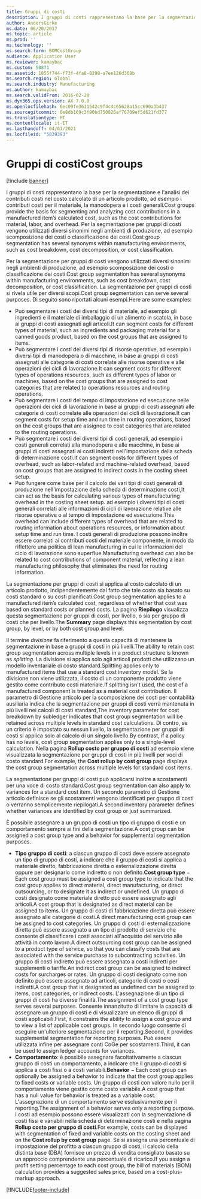 ```yaml
---
title: Gruppi di costi
description: I gruppi di costi rappresentano la base per la segmentazione e l'analisi dei contributi costi nel costo calcolato di un articolo prodotto, ad esempio i contributi costi per il materiale, la manodopera e i costi generali. Per la segmentazione per gruppi di costi vengono utilizzati diversi sinonimi negli ambienti di produzione, ad esempio scomposizione dei costi o classificazione dei costi.
author: AndersGirke
ms.date: 06/20/2017
ms.topic: article
ms.prod: ''
ms.technology: ''
ms.search.form: BOMCostGroup
audience: Application User
ms.reviewer: kamaybac
ms.custom: 50871
ms.assetid: 1855f744-f73f-4fa8-8290-a7ee126d368b
ms.search.region: Global
ms.search.industry: Manufacturing
ms.author: kamaybac
ms.search.validFrom: 2016-02-28
ms.dyn365.ops.version: AX 7.0.0
ms.openlocfilehash: 6ec09fe3611542c9f4c4c65628a15cc690a3b437
ms.sourcegitcommit: 0e8db169c3f90bd750826af76709ef5d621fd377
ms.translationtype: HT
ms.contentlocale: it-IT
ms.lasthandoff: 04/01/2021
ms.locfileid: "5839393"
---
```

# <a name="cost-groups"></a><span data-ttu-id="95854-104">Gruppi di costi</span><span class="sxs-lookup"><span data-stu-id="95854-104">Cost groups</span></span>

[!include [banner](../includes/banner.md)]

<span data-ttu-id="95854-105">I gruppi di costi rappresentano la base per la segmentazione e l'analisi dei contributi costi nel costo calcolato di un articolo prodotto, ad esempio i contributi costi per il materiale, la manodopera e i costi generali.</span><span class="sxs-lookup"><span data-stu-id="95854-105">Cost groups provide the basis for segmenting and analyzing cost contributions in a manufactured item’s calculated cost, such as the cost contributions for material, labor, and overhead.</span></span> <span data-ttu-id="95854-106">Per la segmentazione per gruppi di costi vengono utilizzati diversi sinonimi negli ambienti di produzione, ad esempio scomposizione dei costi o classificazione dei costi.</span><span class="sxs-lookup"><span data-stu-id="95854-106">Cost group segmentation has several synonyms within manufacturing environments, such as cost breakdown, cost decomposition, or cost classification.</span></span> 

<span data-ttu-id="95854-107">Per la segmentazione per gruppi di costi vengono utilizzati diversi sinonimi negli ambienti di produzione, ad esempio scomposizione dei costi o classificazione dei costi.</span><span class="sxs-lookup"><span data-stu-id="95854-107">Cost group segmentation has several synonyms within manufacturing environments, such as cost breakdown, cost decomposition, or cost classification.</span></span> <span data-ttu-id="95854-108">La segmentazione per gruppi di costi si rivela utile per diversi scopi.</span><span class="sxs-lookup"><span data-stu-id="95854-108">Cost group segmentation can serve several purposes.</span></span> <span data-ttu-id="95854-109">Di seguito sono riportati alcuni esempi.</span><span class="sxs-lookup"><span data-stu-id="95854-109">Here are some examples:</span></span>

-   <span data-ttu-id="95854-110">Può segmentare i costi dei diversi tipi di materiale, ad esempio gli ingredienti e il materiale di imballaggio di un alimento in scatola, in base ai gruppi di costi assegnati agli articoli.</span><span class="sxs-lookup"><span data-stu-id="95854-110">It can segment costs for different types of material, such as ingredients and packaging material for a canned goods product, based on the cost groups that are assigned to items.</span></span>
-   <span data-ttu-id="95854-111">Può segmentare i costi dei diversi tipi di risorse operative, ad esempio i diversi tipi di manodopera o di macchine, in base ai gruppi di costi assegnati alle categorie di costi correlate alle risorse operative e alle operazioni dei cicli di lavorazione.</span><span class="sxs-lookup"><span data-stu-id="95854-111">It can segment costs for different types of operations resources, such as different types of labor or machines, based on the cost groups that are assigned to cost categories that are related to operations resources and routing operations.</span></span>
-   <span data-ttu-id="95854-112">Può segmentare i costi del tempo di impostazione ed esecuzione nelle operazioni dei cicli di lavorazione in base ai gruppi di costi assegnati alle categorie di costi correlate alle operazioni dei cicli di lavorazione.</span><span class="sxs-lookup"><span data-stu-id="95854-112">It can segment costs for setup time and run time in routing operations, based on the cost groups that are assigned to cost categories that are related to the routing operations.</span></span>
-   <span data-ttu-id="95854-113">Può segmentare i costi dei diversi tipi di costi generali, ad esempio i costi generali correlati alla manodopera e alle macchine, in base ai gruppi di costi assegnati ai costi indiretti nell'impostazione della scheda di determinazione costi.</span><span class="sxs-lookup"><span data-stu-id="95854-113">It can segment costs for different types of overhead, such as labor-related and machine-related overhead, based on cost groups that are assigned to indirect costs in the costing sheet setup.</span></span>
-   <span data-ttu-id="95854-114">Può fungere come base per il calcolo dei vari tipi di costi generali di produzione nell'impostazione della scheda di determinazione costi,</span><span class="sxs-lookup"><span data-stu-id="95854-114">It can act as the basis for calculating various types of manufacturing overhead in the costing sheet setup.</span></span> <span data-ttu-id="95854-115">ad esempio i diversi tipi di costi generali correlati alle informazioni di cicli di lavorazione relative alle risorse operative o al tempo di impostazione ed esecuzione.</span><span class="sxs-lookup"><span data-stu-id="95854-115">This overhead can include different types of overhead that are related to routing information about operations resources, or information about setup time and run time.</span></span> <span data-ttu-id="95854-116">I costi generali di produzione possono inoltre essere correlati ai contributi costi del materiale componente, in modo da riflettere una politica di lean manufacturing in cui le informazioni del ciclo di lavorazione sono superflue.</span><span class="sxs-lookup"><span data-stu-id="95854-116">Manufacturing overhead can also be related to cost contributions of component material, reflecting a lean manufacturing philosophy that eliminates the need for routing information.</span></span>

<span data-ttu-id="95854-117">La segmentazione per gruppi di costi si applica al costo calcolato di un articolo prodotto, indipendentemente dal fatto che tale costo sia basato su costi standard o su costi pianificati.</span><span class="sxs-lookup"><span data-stu-id="95854-117">Cost group segmentation applies to a manufactured item’s calculated cost, regardless of whether that cost was based on standard costs or planned costs.</span></span> <span data-ttu-id="95854-118">La pagina **Riepilogo** visualizza questa segmentazione per gruppi di costi, per livello, o sia per gruppo di costi che per livello.</span><span class="sxs-lookup"><span data-stu-id="95854-118">The **Summary** page displays this segmentation by cost group, by level, or by both cost group and level.</span></span> 

<span data-ttu-id="95854-119">Il termine *divisione* fa riferimento a questa capacità di mantenere la segmentazione in base a gruppi di costi in più livelli.</span><span class="sxs-lookup"><span data-stu-id="95854-119">The ability to retain cost group segmentation across multiple levels in a product structure is known as *splitting*.</span></span> <span data-ttu-id="95854-120">La divisione si applica solo agli articoli prodotti che utilizzano un modello inventariale di costo standard.</span><span class="sxs-lookup"><span data-stu-id="95854-120">Splitting applies only to manufactured items that use a standard cost inventory model.</span></span> <span data-ttu-id="95854-121">Se la divisione non viene utilizzata, il costo di un componente prodotto viene gestito come contributo costi materiale.</span><span class="sxs-lookup"><span data-stu-id="95854-121">If splitting isn't used, the cost of a manufactured component is treated as a material cost contribution.</span></span> <span data-ttu-id="95854-122">Il parametro di Gestione articolo per la scomposizione dei costi per contabilità ausiliaria indica che la segmentazione per gruppi di costi verrà mantenuta in più livelli nei calcoli di costi standard,</span><span class="sxs-lookup"><span data-stu-id="95854-122">The inventory parameter for cost breakdown by subledger indicates that cost group segmentation will be retained across multiple levels in standard cost calculations.</span></span> <span data-ttu-id="95854-123">Di contro, se un criterio è impostato su nessun livello, la segmentazione per gruppi di costi si applica solo al calcolo di un singolo livello.</span><span class="sxs-lookup"><span data-stu-id="95854-123">By contrast, if a policy has no levels, cost group segmentation applies only to a single-level calculation.</span></span> <span data-ttu-id="95854-124">Nella pagina **Rollup costo per gruppo di costi** ad esempio viene visualizzata la segmentazione per gruppi di costi in più livelli per voci di costo standard.</span><span class="sxs-lookup"><span data-stu-id="95854-124">For example, the **Cost rollup by cost group** page displays the cost group segmentation across multiple levels for standard cost items.</span></span> 

<span data-ttu-id="95854-125">La segmentazione per gruppi di costi può applicarsi inoltre a scostamenti per una voce di costo standard.</span><span class="sxs-lookup"><span data-stu-id="95854-125">Cost group segmentation can also apply to variances for a standard cost item.</span></span> <span data-ttu-id="95854-126">Un secondo parametro di Gestione articolo definisce se gli scostamenti vengono identificati per gruppo di costi o verranno semplicemente riepilogati.</span><span class="sxs-lookup"><span data-stu-id="95854-126">A second inventory parameter defines whether variances are identified by cost group or just summarized.</span></span> 

<span data-ttu-id="95854-127">È possibile assegnare a un gruppo di costi un tipo di gruppo di costi e un comportamento sempre ai fini della segmentazione.</span><span class="sxs-lookup"><span data-stu-id="95854-127">A cost group can be assigned a cost group type and a behavior for supplemental segmentation purposes.</span></span>

-   <span data-ttu-id="95854-128">**Tipo gruppo di costi**: a ciascun gruppo di costi deve essere assegnato un tipo di gruppo di costi, a indicare che il gruppo di costi si applica a materiale diretto, fabbricazione diretta o esternalizzazione diretta oppure per designarlo come indiretto o non definito.</span><span class="sxs-lookup"><span data-stu-id="95854-128">**Cost group type** − Each cost group must be assigned a cost group type to indicate that the cost group applies to direct material, direct manufacturing, or direct outsourcing, or to designate it as indirect or undefined.</span></span> <span data-ttu-id="95854-129">Un gruppo di costi designato come materiale diretto può essere assegnato agli articoli.</span><span class="sxs-lookup"><span data-stu-id="95854-129">A cost group that is designated as direct material can be assigned to items.</span></span> <span data-ttu-id="95854-130">Un gruppo di costi di fabbricazione diretta può essere assegnato alle categorie di costi.</span><span class="sxs-lookup"><span data-stu-id="95854-130">A direct manufacturing cost group can be assigned to cost categories.</span></span> <span data-ttu-id="95854-131">Un gruppo di costi di esternalizzazione diretta può essere assegnato a un tipo di prodotto di servizio che consente di classificare i costi associati all'acquisto del servizio alle attività in conto lavoro.</span><span class="sxs-lookup"><span data-stu-id="95854-131">A direct outsourcing cost group can be assigned to a product type of service, so that you can classify costs that are associated with the service purchase to subcontracting activities.</span></span> <span data-ttu-id="95854-132">Un gruppo di costi indiretto può essere assegnato a costi indiretti per supplementi o tariffe.</span><span class="sxs-lookup"><span data-stu-id="95854-132">An indirect cost group can be assigned to indirect costs for surcharges or rates.</span></span> <span data-ttu-id="95854-133">Un gruppo di costi designato come non definito può essere assegnato ad articoli, categorie di costi o costi indiretti.</span><span class="sxs-lookup"><span data-stu-id="95854-133">A cost group that is designated as undefined can be assigned to items, cost categories, or indirect costs.</span></span> <span data-ttu-id="95854-134">L'assegnazione di un tipo di gruppi di costi ha diverse finalità.</span><span class="sxs-lookup"><span data-stu-id="95854-134">The assignment of a cost group type serves several purposes.</span></span> <span data-ttu-id="95854-135">Consente innanzitutto di limitare la capacità di assegnare un gruppo di costi e di visualizzare un elenco di gruppi di costi applicabili.</span><span class="sxs-lookup"><span data-stu-id="95854-135">First, it constrains the ability to assign a cost group and to view a list of applicable cost groups.</span></span> <span data-ttu-id="95854-136">In secondo luogo consente di eseguire un'ulteriore segmentazione per il reporting.</span><span class="sxs-lookup"><span data-stu-id="95854-136">Second, it provides supplemental segmentation for reporting purposes.</span></span> <span data-ttu-id="95854-137">Può essere utilizzata infine per assegnare conti CoGe per scostamenti.</span><span class="sxs-lookup"><span data-stu-id="95854-137">Third, it can be used to assign ledger accounts for variances.</span></span>
-   <span data-ttu-id="95854-138">**Comportamento**: è possibile assegnare facoltativamente a ciascun gruppo di costi un comportamento, a indicare che il gruppo di costi si applica a costi fissi o a costi variabili.</span><span class="sxs-lookup"><span data-stu-id="95854-138">**Behavior** − Each cost group can optionally be assigned a behavior to indicate that the cost group applies to fixed costs or variable costs.</span></span> <span data-ttu-id="95854-139">Un gruppo di costi con valore nullo per il comportamento viene gestito come costo variabile.</span><span class="sxs-lookup"><span data-stu-id="95854-139">A cost group that has a null value for behavior is treated as a variable cost.</span></span> <span data-ttu-id="95854-140">L'assegnazione di un comportamento serve esclusivamente per il reporting.</span><span class="sxs-lookup"><span data-stu-id="95854-140">The assignment of a behavior serves only a reporting purpose.</span></span> <span data-ttu-id="95854-141">I costi ad esempio possono essere visualizzati con la segmentazione di costi fissi e variabili nella scheda di determinazione costi e nella pagina **Rollup costo per gruppo di costi**.</span><span class="sxs-lookup"><span data-stu-id="95854-141">For example, costs can be displayed with segmentation of fixed and variable costs on the costing sheet and on the **Cost rollup by cost group** page.</span></span> <span data-ttu-id="95854-142">Se si assegna una percentuale di impostazione del profitto a ciascun gruppo di costi, il calcolo della distinta base (DBA) fornisce un prezzo di vendita consigliato basato su un approccio comprendente una percentuale di ricarico.</span><span class="sxs-lookup"><span data-stu-id="95854-142">If you assign a profit setting percentage to each cost group, the bill of materials (BOM) calculation provides a suggested sales price, based on a cost-plus-markup approach.</span></span>






[!INCLUDE[footer-include](../../includes/footer-banner.md)]